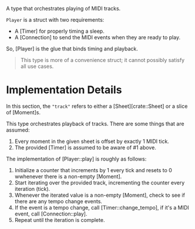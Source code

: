 A type that orchestrates playing of MIDI tracks.

`Player` is a struct with two requirements:

-  A [Timer] for properly timing a sleep.
-  A [Connection] to send the MIDI events when they are ready to play.

So, [Player] is the glue that binds timing and playback.
> This type is more of a convenience struct; it cannot possibly satisfy all use cases.

# Implementation Details
In this section, the `"track"` refers to either a [Sheet][crate::Sheet] or a slice of [Moment]s.

This type orchestrates playback of tracks.
There are some things that are assumed:

1.  Every moment in the given sheet is offset by exactly 1 MIDI tick.
2.  The provided [Timer] is assumed to be aware of #1 above.

The implementation of [Player::play] is roughly as follows:

1. Initialize a counter that increments by 1 every tick and resets to 0 wwhenever there is a non-empty [Moment].
2. Start iterating over the provided track, incrementing the counter every iteration (tick).
3. Whenever the iterated value is a non-empty [Moment], check to see if there are any tempo change events.
4. If the event is a tempo change, call [Timer::change_tempo], if it's a MIDI event, call [Connection::play].
5. Repeat until the iteration is complete.

